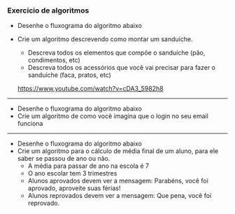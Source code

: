 ### Exercício de algoritmos

* Desenhe o fluxograma do algoritmo abaixo
* Crie um algoritmo descrevendo como montar um sanduíche.
  - Descreva todos os elementos que compõe o sanduíche (pão, condimentos, etc)
  - Descreva todos os acessórios que você vai precisar para fazer o sanduíche (faca, pratos, etc)

  https://www.youtube.com/watch?v=cDA3_5982h8

***

* Desenhe o fluxograma do algoritmo abaixo
* Crie um algoritmo de como você imagina que o login no seu email funciona

***

* Desenhe o fluxograma do algoritmo abaixo
* Crie um algoritmo para o cálculo de média final de um aluno, para ele saber se passou de ano ou não.
  - A média para passar de ano na escola é 7
  - O ano escolar tem 3 trimestres
  - Alunos aprovados devem ver a mensagem: Parabéns, você foi aprovado, aproveite suas férias!
  - Alunos reprovados devem ver a mensagem: Que pena, você foi reprovado.
